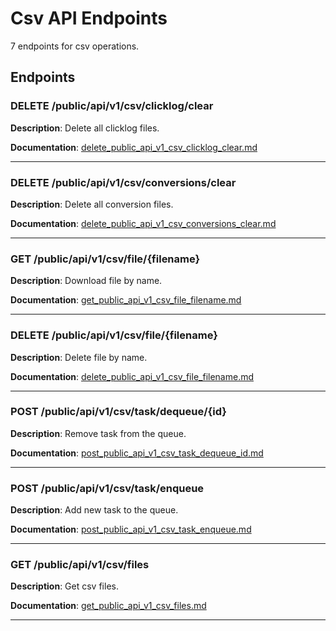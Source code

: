 # Csv API Endpoints

7 endpoints for csv operations.

## Endpoints

### DELETE /public/api/v1/csv/clicklog/clear

**Description**: Delete all clicklog files.

**Documentation**: [delete_public_api_v1_csv_clicklog_clear.md](delete_public_api_v1_csv_clicklog_clear.md)

---

### DELETE /public/api/v1/csv/conversions/clear

**Description**: Delete all conversion files.

**Documentation**: [delete_public_api_v1_csv_conversions_clear.md](delete_public_api_v1_csv_conversions_clear.md)

---

### GET /public/api/v1/csv/file/{filename}

**Description**: Download file by name.

**Documentation**: [get_public_api_v1_csv_file_filename.md](get_public_api_v1_csv_file_filename.md)

---

### DELETE /public/api/v1/csv/file/{filename}

**Description**: Delete file by name.

**Documentation**: [delete_public_api_v1_csv_file_filename.md](delete_public_api_v1_csv_file_filename.md)

---

### POST /public/api/v1/csv/task/dequeue/{id}

**Description**: Remove task from the queue.

**Documentation**: [post_public_api_v1_csv_task_dequeue_id.md](post_public_api_v1_csv_task_dequeue_id.md)

---

### POST /public/api/v1/csv/task/enqueue

**Description**: Add new task to the queue.

**Documentation**: [post_public_api_v1_csv_task_enqueue.md](post_public_api_v1_csv_task_enqueue.md)

---

### GET /public/api/v1/csv/files

**Description**: Get csv files.

**Documentation**: [get_public_api_v1_csv_files.md](get_public_api_v1_csv_files.md)

---

